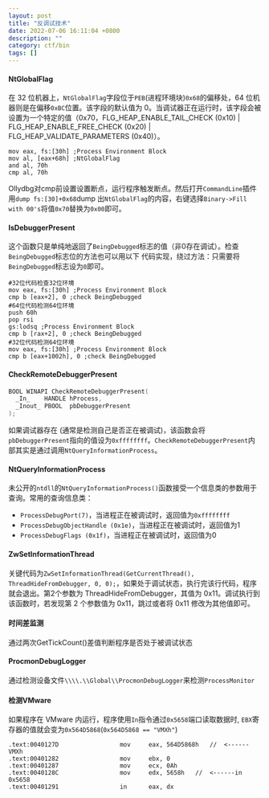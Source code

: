 ```yaml
---
layout: post
title: "反调试技术"
date: 2022-07-06 16:11:04 +0800
description: ""
category: ctf/bin
tags: []
---
```


#### NtGlobalFlag

在 32 位机器上，`NtGlobalFlag`字段位于`PEB`(进程环境块)`0x68`的偏移处，64 位机器则是在偏移`0xBC`位置。该字段的默认值为 0。当调试器正在运行时，该字段会被设置为一个特定的值（0x70，FLG_HEAP_ENABLE_TAIL_CHECK (0x10) | FLG_HEAP_ENABLE_FREE_CHECK (0x20) | FLG_HEAP_VALIDATE_PARAMETERS (0x40)）。

```
mov eax, fs:[30h] ;Process Environment Block
mov al, [eax+68h] ;NtGlobalFlag
and al, 70h
cmp al, 70h
```

Ollydbg对cmp前设置设置断点，运行程序触发断点。然后打开`CommandLine`插件用`dump fs:[30]+0x68`dump 出`NtGlobalFlag`的内容，右键选择`Binary->Fill with 00's`将值`0x70`替换为`0x00`即可。

#### IsDebuggerPresent

这个函数只是单纯地返回了`BeingDebugged`标志的值（非0存在调试）。检查`BeingDebugged`标志位的方法也可以用以下 代码实现，绕过方法：只需要将`BeingDebugged`标志设为`0`即可。

```assembly
#32位代码检查32位环境
mov eax, fs:[30h] ;Process Environment Block
cmp b [eax+2], 0 ;check BeingDebugged
#64位代码检测64位环境
push 60h
pop rsi
gs:lodsq ;Process Environment Block
cmp b [rax+2], 0 ;check BeingDebugged
#32位代码检测64位环境
mov eax, fs:[30h] ;Process Environment Block
cmp b [eax+1002h], 0 ;check BeingDebugged
```

#### CheckRemoteDebuggerPresent

```c
BOOL WINAPI CheckRemoteDebuggerPresent(
  _In_    HANDLE hProcess,
  _Inout_ PBOOL  pbDebuggerPresent
);
```

如果调试器存在 (通常是检测自己是否正在被调试)，该函数会将`pbDebuggerPresent`指向的值设为`0xffffffff`。`CheckRemoteDebuggerPresent`内部其实是通过调用`NtQueryInformationProcess`。

#### NtQueryInformationProcess

未公开的`ntdll`的`NtQueryInformationProcess()`函数接受一个信息类的参数用于查询。常用的查询信息类：

- `ProcessDebugPort(7)`，当进程正在被调试时，返回值为`0xffffffff`
- `ProcessDebugObjectHandle (0x1e)`，当进程正在被调试时，返回值为1
- `ProcessDebugFlags (0x1f)`，当进程正在被调试时，返回值为0

#### ZwSetInformationThread

关键代码为`ZwSetInformationThread(GetCurrentThread(), ThreadHideFromDebugger, 0, 0);`，如果处于调试状态，执行完该行代码，程序就会退出。第2个参数为 ThreadHideFromDebugger，其值为 0x11。调试执行到该函数时，若发现第 2 个参数值为 0x11，跳过或者将 0x11 修改为其他值即可。

#### 时间差监测

通过两次GetTickCount()差值判断程序是否处于被调试状态

#### ProcmonDebugLogger

通过检测设备文件`\\\\.\\Global\\ProcmonDebugLogger`来检测`ProcessMonitor`

#### 检测VMware

如果程序在 VMware 内运行，程序使用`In`指令通过`0x5658`端口读取数据时, `EBX`寄存器的值就会变为`0x564D5868`(`0x564D5868 == "VMXh"`)

```assembly
.text:0040127D                 mov     eax, 564D5868h   //  <------VMXh
.text:00401282                 mov     ebx, 0
.text:00401287                 mov     ecx, 0Ah
.text:0040128C                 mov     edx, 5658h   //  <------in 0x5658
.text:00401291                 in      eax, dx
```



